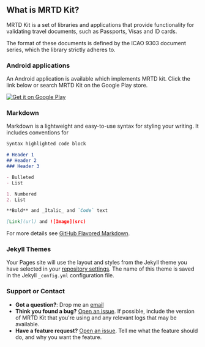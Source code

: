 ## What is MRTD Kit?

MRTD Kit is a set of libraries and applications that provide functionality for validating travel documents, such as Passports, Visas and ID cards.

The format of these documents is defined by the ICAO 9303 document series, which the library strictly adheres to.



### Android applications

An Android application is available which implements MRTD kit.
Click the link below or search MRTD Kit on the Google Play store.

[![Get it on Google Play](https://play.google.com/intl/en_gb/badges/static/images/badges/en_badge_web_generic.png)](https://play.google.com/store/apps/details?id=uk.co.greatmagnet.mrtd.android&pcampaignid=pcampaignidMKT-Other-global-all-co-prtnr-py-PartBadge-Mar2515-1)

### Markdown

Markdown is a lightweight and easy-to-use syntax for styling your writing. It includes conventions for

```markdown
Syntax highlighted code block

# Header 1
## Header 2
### Header 3

- Bulleted
- List

1. Numbered
2. List

**Bold** and _Italic_ and `Code` text

[Link](url) and ![Image](src)
```

For more details see [GitHub Flavored Markdown](https://guides.github.com/features/mastering-markdown/).

### Jekyll Themes

Your Pages site will use the layout and styles from the Jekyll theme you have selected in your [repository settings](https://github.com/The-Great-Magnet/mrtd-kit/settings). The name of this theme is saved in the Jekyll `_config.yml` configuration file.

### Support or Contact

- **Got a question?**: Drop me an [email](mailto:greg@greatmagnet.co.uk)
- **Think you found a bug?** [Open an issue](https://github.com/the-great-magnet/mrtd-kit-validation-kt/issues/new/choose). If possible, include the version of MRTD Kit that you're using and any relevant logs that may be available.
- **Have a feature request?** [Open an issue](https://github.com/the-great-magnet/mrtd-kit-validation-kt/issues/new/choose). Tell me what the feature should do, and why you want the feature.
